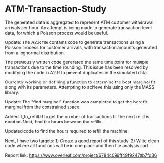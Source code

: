 # ATM-Transaction-Study
The generated data is aggregated to represent ATM customer withdrawal arrivals per hour. An attempt is being made to generate transaction-level data, for which a Poisson process would be useful. 

Update: The A2.R file contains code to generate transactions using a Poisson process for customer arrivals, with transaction amounts generated from a lognormal distribution. 

The previously written code generated the same time point for multiple transactions due to the time rounding. This issue has been resolved by modifying the code in A2.R to prevent duplicates in the simulated data. 

Currently working on defining a function to determine the best marginal fit along with its parameters. Attempting to achieve this using only the MASS library.

Update: The "find.marginal" function was completed to get the best fit marginal from the constrained space.

Added T_to_refill.R to get the number of transactions till the next refill is needed. Next, find the hours between the refills. 

Updated code to find the hours required to refill the machine.

Next, I have two targets: 1) Create a good report of this study. 2) Write clean code where all functions will be in one place and then the analysis part. 

Report link: https://www.overleaf.com/project/6784c099ff49f92479b7fd36
